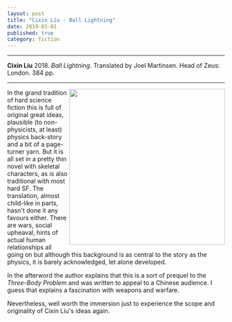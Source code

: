 ```yaml
---
layout: post
title: "Cixin Liu - Ball Lightning"
date: 2019-03-01
published: true
category: fiction
---
```



***
<b>Cixin Liu</b> 2018. _Ball Lightning_. Translated by Joel Martinsen. Head of Zeus: London. 384 pp.

***

<img align="right" width="360" src="https://i.harperapps.com/hcanz/covers/9781786694690/y648.jpg" alt="">  

In the grand tradition of hard science fiction this is full of original great ideas, plausible (to non-physicists, at least) physics back-story and a bit of a page-turner yarn.  But it is all set in a pretty thin novel with skeletal characters, as is also traditional with most hard SF.  The translation, almost child-like in parts, hasn't done it any favours either.  There are wars, social upheaval, hints of actual human relationships all going on but although this background is as central to the story as the physics, it is barely acknowledged, let alone developed.  

In the afterword the author explains that this is a sort of prequel to the _Three-Body Problem_ and was written to appeal to a Chinese audience.  I guess that explains a fascination with weapons and warfare.

Nevertheless, well worth the immersion just to experience the scope and originality of Cixin Liu's ideas again.

